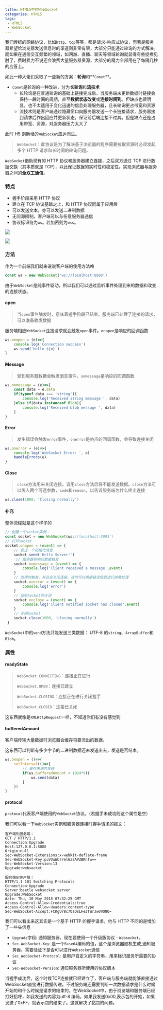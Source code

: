 ```yaml
---
title: HTML5中的WebSocket
categories: HTML5
tags: 
 - HTML5
 - WebSocket
---
```


我们传统的网络协议，比如`http`、`tcp`等等，都是请求-响应式协议，而若是服务器希望给浏览器发送信息时的渠道则非常有限，大部分只能通过轮询的方式解决。而如果在通信交互频繁的领域，如网游、直播、聊天等领域轮询就显得有些捉襟见肘了，费时费力不说还会浪费大量服务器资源，大部分的精力全部用在了每隔几秒的应答上。

如此一种大佬们采取了一些新的方案：**轮询**和**`Comet`**。

- `Comet`是轮询的一种改进，分为**长轮询**和**流技术**
  - 长轮询是在普通轮询的基础上链接完成后，当服务端未更新数据时链接会保持一段时间的周期，直至**数据状态改变**或**连接时间到**。但缺点也很明显，也不太适用于变化迅速的信息处理服务器，且长轮询更占带宽和资源
  - 流技术则是客户端通过隐藏窗口向服务器发送一个长链接请求，服务器接到请求后作出回应并更新状态，保证前后端连接不过其。但是缺点还是占用带宽、资源，对服务器压力太大了

此时 H5 则新增的`WebSocket`应运而生。

<!--more-->

> `WebSocket`：此协议是为了解决基于浏览器的程序需要拉取资源时必须发起多个 HTTP 请求和长时间的轮询问题。

`WebSocket`借助现有的 HTTP 协议和服务器建立连接，之后双方通过 TCP 进行数据交换（其本质就是 TCP），以此保证数据的实时性和稳定性，实现浏览器与服务器之间的**全双工通信**。

### 特点

- 握手阶段采用 HTTP 协议
- 建立在 TCP 协议基础之上，和 HTTP 协议同属于应用层
- 可以发送文本，亦可以发送二进制数据
- 无同源限制，客户端可以与任意服务器通信
- 协议标识符为`ws`。若加密则为`wss`。

![](https://pic.superbed.cn/item/5ca78a103a213b0417bb6475)

![](https://pic.superbed.cn/item/5ca78ee23a213b0417bb8531)

### 方法

作为一个前端我们就来说说客户端的使用方法咯

```javascript
const ws = new WebSocket('ws://localhost:8080')
```

由于`WebSocket`是纯事件驱动，所以我们可以通过监听事件处理到来的数据和改变的连接状态。

#### open

> 当`open`事件触发时，意味着握手阶段已结束。服务端已处理了连接的请求，可以准备收发数据

服务端相应`WebSocket`连接请求就会触发`open`事件。`onopen`是响应的回调函数

```javascript
ws.onopen = (e)=>{
    console.log('Connection success')
    ws.send(`Hello ${e}`)
}
```

#### Message

> 受到服务器数据会触发消息事件，`onmessage`是响应的回调函数

```javascript
ws.onmessage = (e)=>{
    const data = e.data
    if(typeof data === 'string'){
        console.log('Received string message ', data)
    }else if(data instanceof Blob){
        console.log('Received blob message ', data)
    }
}
```

#### Error

> 发生错误会触发`error`事件，`onerror`是响应的回调函数，会导致连接关闭

```javascript
ws.onerror = (e)=>{
    console.log('WebSocket Error: ', e)
    handleErrors(e)
}
```

#### Close

> `close`方法用来关闭连接。调用`close`方法后将不能发送数据。`close`方法可以传入两个可选参数，`code`和`reason`，以告诉服务端为什么终止连接

```javascript
ws.close(1000, 'Closing normally')
```

#### 补充

整体流程就是这个样子的

```javascript
// 创建一个socket实例：
const socket = new WebSocket(ws://localhost:9093')
// 打开socket
socket.onopen = (event) => {
    // 发送一个初始化消息
  	socket.send('Hello Server!')
  	 // 服务器有响应数据触发
    socket.onmessage = (event) => { 
        console.log('Client received a message',event)
    }
    // 出错时触发，并且会关闭连接。这时可以根据错误信息进行按需处理
    socket.onerror = (event) => {
  	    console.log('error')
    }
    // 监听Socket的关闭
    socket.onclose = (event) => { 
        console.log('Client notified socket has closed',event)
    }
    // 关闭Socket
    socket.close(1000, 'closing normally') 
 }
```

`WebSocket`中的`send`方法只能发送三类数据： UTF-8 的`string`、`ArrayBuffer`和`Blob`。

### 属性

#### readyState

> `WebSocket.CONNECTING`：连接正在进行
>
> `WebSocket.OPEN`：连接已建立
>
> `WebSocket.CLOSING`：连接正在进行关闭握手
>
> `WebSocket.CLOSED`：连接已关闭

这东西就像是`XMLHttpRequest`一样，不知道你们有没有感觉到

#### bufferedAmount

客户端传输大量数据时浏览器会缓存将要流出的数据。

这东西可以判断有多少字节的二进制数据还未发送出去，发送是否结束。

```javascript
ws.onopen = ()=>{
    setInterval(()=>{
        // 缓存未满时发送
        if(ws.bufferedAmount < 1024*5){
            ws.send(data)
        }
    })
}
```

#### protocol

`protocol`代表客户端使用的`WebSocket`协议。（若握手未成功则这个属性是空）

我们可以看一下`WebSocket`实例和服务器连接时握手请求的报文：

```
客户端到服务端：
GET / HTTP/1.1
Connection:Upgrade
Host:127.0.0.1:8088
Origin:null
Sec-WebSocket-Extensions:x-webkit-deflate-frame
Sec-WebSocket-Key:puVOuWb7rel6z2AVZBKnfw==
Sec-WebSocket-Version:13
Upgrade:websocket

服务端到客户端：
HTTP/1.1 101 Switching Protocols
Connection:Upgrade
Server:beetle websocket server
Upgrade:WebSocket
date: Thu, 10 May 2018 07:32:25 GMT
Access-Control-Allow-Credentials:true
Access-Control-Allow-Headers:content-type
Sec-WebSocket-Accept:FCKgUr8c7OsDsLFeJTWrJw6WO8Q=

```

我们可以看出来这其实是一个基于 HTTP 的握手请求，他与 HTTP 不同的是增加了一些头信息

- `Upgrade`字段: 通知服务器，现在要使用一个升级版协议 - `Websocket`。
- `Sec-WebSocket-Key`: 是一个`Base64`编码的值，这个是浏览器随机生成,通知服务器，需要验证下是否可以进行`Websocket`通信
- `Sec_WebSocket-Protocol`: 是用户自定义的字符串，用来标识服务所需要的协议
- `Sec-WebSocket-Version`: 通知服务器所使用的协议版本

当握手成功后，这个时候TCP连接就已经建立了，客户端与服务端就能够直接通过WebSocket直接进行数据传递。不过服务端还需要判断一次数据请求是什么时候开始的和什么时候是请求的结束的。在WebSocket中，由于浏览端和服务端已经打好招呼，如我发送的内容为utf-8 编码，如果我发送0x00,表示包的开始，如果发送了0xFF，就表示包的结束了。这就解决了黏包的问题。



